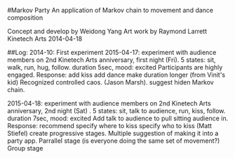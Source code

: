 #Markov Party
An application of Markov chain to movement and dance composition

Concept and develop by Weidong Yang
Art work by Raymond Larrett
Kinetech Arts
2014-04-18

##Log:
2014-10: First experiment
2015-04-17: experiment with audience members on 2nd Kinetech Arts anniversary, first night (Fri). 5 states: sit, walk, run, hug, follow. duration 5sec, mood: excited
Participants are highly engaged. 
Response:
add kiss
add dance
make duration longer (from Vinit's kid)
Recognized controlled caos. (Jason Marsh). suggest hiden Markov chain.


2015-04-18: experiment with audience members on 2nd Kinetech Arts anniversary, 2nd night (Sat) . 5 states: sit, talk to audience, run, kiss, follow. duration 7sec, mood: excited
Add talk to audience to pull sitting audience in.
Response:
recommend specify where to kiss
specify who to kiss
(Matt Stiefel) create progressive stages.
Multiple suggestion of making it into a party app.
Parrallel stage (is everyone doing the same set of movement?)
Group stage


